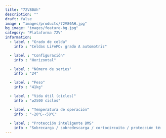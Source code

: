 ```yaml
---
title: "72V80Ah"
description: ""
draft: false
image : "images/products/72V80AH.jpg"
bg_image: "images/feature-bg.jpg"
category: "Plataforma 72V"
information:
  - label : "Grado de celda"
    info : "Celdas LiFePO₄ grado A automotriz"

  - label : "Configuración"
    info : "Horizontal"

  - label : "Número de series"
    info : "24"

  - label : "Peso"
    info : "41kg"

  - label : "Vida útil (ciclos)"
    info : "≥2500 ciclos"

  - label : "Temperatura de operación"
    info : "-20℃--50℃"
    
  - label : "Protección inteligente BMS"
    info : "Sobrecarga / sobredescarga / cortocircuito / protección térmica"
---
```

